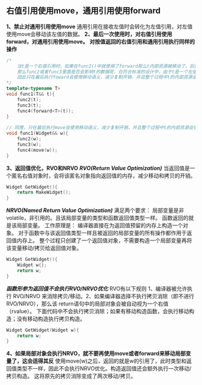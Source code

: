 ## 右值引用使用move，通用引用使用forward
**1、禁止对通用引用使用move**
通用引用在接收左值时会转化为左值引用，对左值使用move会移动该左值的数据。
**2、最后一次使用时，对右值引用使用forward，对通用引用使用move。**
**对按值返回的右值引用和通用引用执行同样的操作**
```cpp
/*
    当t是一个右值引用时，如果在func2()中就使用了forward那么t内部资源被移动了。后面的函数会执行错误的结果。
    那么func2或者func3里面是否会影响t的数据呢，在符合标准的设计中，由于t是一个左值，被传递给其他函数时不应被修改。
    因此只在最后执行foward会使用移动语义，减少复制开销，并且整个过程中t的内部资源会保持正确。
*/
template<typename T>
void func1(T&& t){
    func2(t);
    func3(t);
    func4(forward<T>(t));
}
    
// 同理，只在最后执行move会使用移动语义，减少复制开销，并且整个过程中t的内部资源会保持正确。
void func1(Widget&& w){
    func2(w);
    func3(w);
    func4(move(w));
}
```
**3、返回值优化，RVO和NRVO**
***RVO(Return Value Optimization)***
当返回值是一个匿名右值对象时，会将该匿名对象指向返回值的内存，减少移动和拷贝的开销。
```cpp
Widget GetWidget(){
    return MakeWidget();
}
```

***NRVO(Named Return Value Optimization)***
满足两个要求：
    局部变量是非volatile，非引用的。且该局部变量的类型和函数返回值类型一样。
    函数返回的就是该局部变量。
工作原理是：
    编译器直接在为返回值预留的内存上构造一个对象。
    对于函数中与该返回值类型一样且被返回的局部变量的所有操作都作用于返回值内存上。
    整个过程只创建了一个返回值对象，不需要构造一个局部变量再将该变量移动/拷贝给返回值对象。
```cpp
Widget GetWidget(){
    Widget w{};
    return w;
}
```

***函数形参为返回值不会执行RVO/NRVO优化***
RVO有以下规则
1、编译器被允许执行 RVO/NRVO 来消除拷贝/移动。
​2、如果编译器选择不执行拷贝消除（即不进行 RVO/NRVO），那么该 return语句中的局部对象会被自动视为一个右值（rvalue）。
下面代码中不会执行拷贝消除；如果有移动构造函数，会执行移动构造；没有移动构造执行拷贝构造。
```cpp
Widget GetWidget(Widget w){
    return w;
}
```

**4、如果局部对象会执行NRVO，就不要再使用move或者forward来移动局部变量了，这会适得其反**
使用move(w)之后，返回的就是w的引用了，此时类型和返回值类型不一样，因此不会执行NRVO优化。构造返回值还会额外执行一次移动/拷贝构造。
这将原先的拷贝消除变成了两次移动/拷贝。